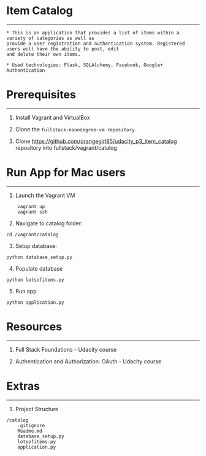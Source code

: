 # Item Catalog
--------------

    * This is an application that provides a list of items within a variety of categories as well as
    provide a user registration and authentication system. Registered users will have the ability to post, edit
    and delete their own items.

    * Used technologies: Flask, SQLAlchemy, Facebook, Google+ Authentication


# Prerequisites
---------------
1. Install Vagrant and VirtualBox

2. Clone the `fullstack-nanodegree-vm repository`

3. Clone https://github.com/orangegirl85/udacity_p3_item_catalog repository
   into fullstack/vagrant/catalog


# Run App for Mac users
-----------------------
1. Launch the Vagrant VM
```
    vagrant up
    vagrant ssh
```

2. Navigate to catalog folder:

`cd /vagrant/catalog`

3. Setup database:

`python database_setup.py`

4. Populate database

`python lotsofitems.py`

5. Run app

`python application.py`



# Resources
----------
1. Full Stack Foundations - Udacity course

2. Authentication and Authorization: OAuth - Udacity course



# Extras
----------
1. Project Structure
```
/catalog
    .gitignore
    Readme.md
    database_setup.py
    lotsofitems.py
    application.py

```

